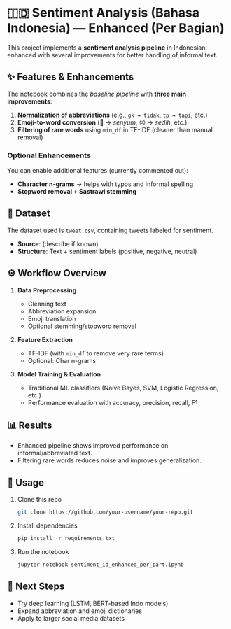 # 🇮🇩 Sentiment Analysis (Bahasa Indonesia) — Enhanced (Per Bagian)

This project implements a **sentiment analysis pipeline** in Indonesian, enhanced with several improvements for better handling of informal text.

## ✨ Features & Enhancements
The notebook combines the *baseline pipeline* with **three main improvements**:
1. **Normalization of abbreviations** (e.g., `gk → tidak`, `tp → tapi`, etc.)
2. **Emoji-to-word conversion** (🙂 → *senyum*, 😢 → *sedih*, etc.)
3. **Filtering of rare words** using `min_df` in TF-IDF (cleaner than manual removal)

### Optional Enhancements
You can enable additional features (currently commented out):
- **Character n-grams** → helps with typos and informal spelling
- **Stopword removal + Sastrawi stemming**

## 📂 Dataset
The dataset used is `tweet.csv`, containing tweets labeled for sentiment.

- **Source**: (describe if known)  
- **Structure**: Text + sentiment labels (positive, negative, neutral)

## ⚙️ Workflow Overview
1. **Data Preprocessing**  
   - Cleaning text  
   - Abbreviation expansion  
   - Emoji translation  
   - Optional stemming/stopword removal  

2. **Feature Extraction**  
   - TF-IDF (with `min_df` to remove very rare terms)  
   - Optional: Char n-grams  

3. **Model Training & Evaluation**  
   - Traditional ML classifiers (Naive Bayes, SVM, Logistic Regression, etc.)  
   - Performance evaluation with accuracy, precision, recall, F1  

## 📊 Results
- Enhanced pipeline shows improved performance on informal/abbreviated text.
- Filtering rare words reduces noise and improves generalization.

## 🚀 Usage
1. Clone this repo  
   ```bash
   git clone https://github.com/your-username/your-repo.git
   ```
2. Install dependencies  
   ```bash
   pip install -r requirements.txt
   ```
3. Run the notebook  
   ```bash
   jupyter notebook sentiment_id_enhanced_per_part.ipynb
   ```

## 🔮 Next Steps
- Try deep learning (LSTM, BERT-based Indo models)  
- Expand abbreviation and emoji dictionaries  
- Apply to larger social media datasets  
